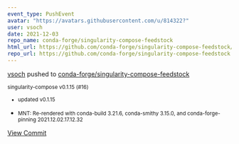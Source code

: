 ```yaml
---
event_type: PushEvent
avatar: "https://avatars.githubusercontent.com/u/814322?"
user: vsoch
date: 2021-12-03
repo_name: conda-forge/singularity-compose-feedstock
html_url: https://github.com/conda-forge/singularity-compose-feedstock/commit/ec8c197f9d82fc360d671de29756555f6bbcb254
repo_url: https://github.com/conda-forge/singularity-compose-feedstock
---
```


<a href='https://github.com/vsoch' target='_blank'>vsoch</a> pushed to <a href='https://github.com/conda-forge/singularity-compose-feedstock' target='_blank'>conda-forge/singularity-compose-feedstock</a>

<small>singularity-compose v0.1.15 (#16)

* updated v0.1.15

* MNT: Re-rendered with conda-build 3.21.6, conda-smithy 3.15.0, and conda-forge-pinning 2021.12.02.17.12.32</small>

<a href='https://github.com/conda-forge/singularity-compose-feedstock/commit/ec8c197f9d82fc360d671de29756555f6bbcb254' target='_blank'>View Commit</a>